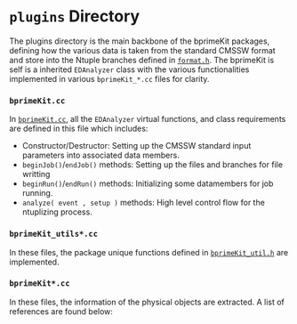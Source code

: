 # `plugins` Directory
The plugins directory is the main backbone of the bprimeKit packages, 
defining how the various data is taken from the standard CMSSW format and store into the Ntuple branches defined in [`format.h`](../interface/format.h).
The bprimeKit is self is a inherited `EDAnalyzer` class with the various functionalities implemented in various `bprimeKit_*.cc` files for clarity.

### `bprimeKit.cc`
In [`bprimeKit.cc`](bprimeKit.cc), all the `EDAnalyzer` virtual functions, and class requirements are defined in this file which includes:
   * Constructor/Destructor: 
      Setting up the CMSSW standard input parameters into associated data members.
   * `beginJob()`/`endJob()` methods:
      Setting up the files and branches for file writting
   * `beginRun()`/`endRun()` methods:
      Initializing some datamembers for job running.
   * `analyze( event , setup )` methods:
      High level control flow for the ntuplizing process.

### `bprimeKit_utils*.cc`
In these files, the package unique functions defined in [`bprimeKit_util.h`](../interface/bprimeKit_util.h) are implemented.


### `bprimeKit*.cc` 
In these files, the information of the physical objects are extracted. A list of references are found below:



